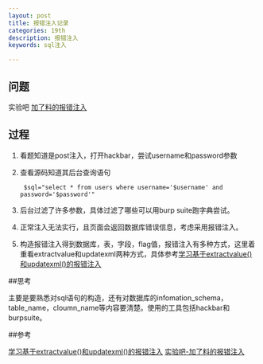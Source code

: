 ```yaml
---
layout: post
title: 报错注入记录
categories: 19th
description: 报错注入
keywords: sql注入

---
```


## 问题

实验吧 [加了料的报错注入](http://ctf5.shiyanbar.com/web/baocuo/index.php)

## 过程

1. 看题知道是post注入，打开hackbar，尝试username和password参数
2. 查看源码知道其后台查询语句

        $sql="select * from users where username='$username' and password='$password'"

3. 后台过滤了许多参数，具体过滤了哪些可以用burp suite跑字典尝试。
4. 正常注入无法实行，且页面会返回数据库错误信息，考虑采用报错注入。
5. 构造报错注入得到数据库，表，字段，flag值，报错注入有多种方式，这里着重看extractvalue和updatexml两种方式，具体参考[学习基于extractvalue()和updatexml()的报错注入
]([https://blog.csdn.net/zpy1998zpy/article/details/80631036](https://blog.csdn.net/zpy1998zpy/article/details/80631036)
)

##思考

主要是要熟悉对sql语句的构造，还有对数据库的infomation_schema，table_name，cloumn_name等内容要清楚。使用的工具包括hackbar和burpsuite。

##参考

[学习基于extractvalue()和updatexml()的报错注入](https://blog.csdn.net/zpy1998zpy/article/details/80631036)
[实验吧-加了料的报错注入]([https://www.jianshu.com/p/77ba3c696715
)
